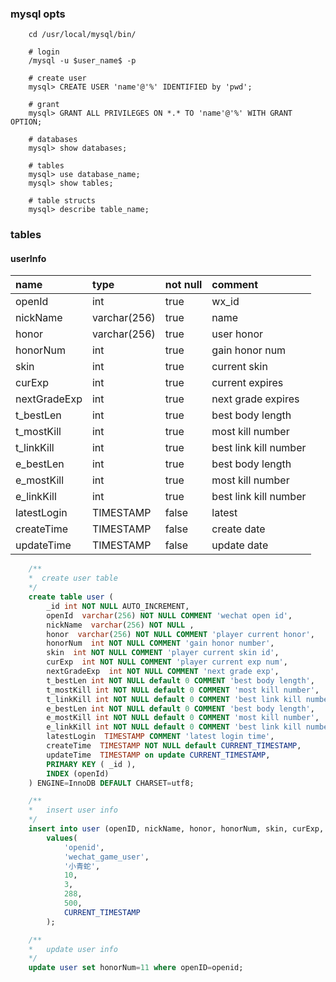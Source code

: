 ### mysql opts

````shell
    cd /usr/local/mysql/bin/

    # login
    /mysql -u $user_name$ -p

    # create user
    mysql> CREATE USER 'name'@'%' IDENTIFIED by 'pwd';

    # grant
    mysql> GRANT ALL PRIVILEGES ON *.* TO 'name'@'%' WITH GRANT OPTION;

    # databases
    mysql> show databases;

    # tables
    mysql> use database_name;
    mysql> show tables;

    # table structs
    mysql> describe table_name;
````

### tables 

#### userInfo

|name               |type           |not null       |comment                |
|:-                 |:-             |:-             |:-                     |
|openId             |int            |true           |wx_id                  |
|nickName           |varchar(256)   |true           |name                   |
|honor              |varchar(256)   |true           |user honor             |
|honorNum           |int            |true           |gain honor num         |
|skin               |int            |true           |current skin           |
|curExp             |int            |true           |current expires        |
|nextGradeExp       |int            |true           |next grade expires     |
|t_bestLen          |int            |true           |best body length       |
|t_mostKill         |int            |true           |most kill number       |
|t_linkKill         |int            |true           |best link kill number  |
|e_bestLen          |int            |true           |best body length       |
|e_mostKill         |int            |true           |most kill number       |
|e_linkKill         |int            |true           |best link kill number  |
|latestLogin        |TIMESTAMP      |false          |latest                 |
|createTime         |TIMESTAMP      |false          |create date            |
|updateTime         |TIMESTAMP      |false          |update date            |


```sql
    /**
    *  create user table 
    */
    create table user (
        _id int NOT NULL AUTO_INCREMENT,
        openId  varchar(256) NOT NULL COMMENT 'wechat open id',
        nickName  varchar(256) NOT NULL ,
        honor  varchar(256) NOT NULL COMMENT 'player current honor',
        honorNum  int NOT NULL COMMENT 'gain honor number',
        skin  int NOT NULL COMMENT 'player current skin id',
        curExp  int NOT NULL COMMENT 'player current exp num',
        nextGradeExp  int NOT NULL COMMENT 'next grade exp',
        t_bestLen int NOT NULL default 0 COMMENT 'best body length',
        t_mostKill int NOT NULL default 0 COMMENT 'most kill number',
        t_linkKill int NOT NULL default 0 COMMENT 'best link kill number',
        e_bestLen int NOT NULL default 0 COMMENT 'best body length',
        e_mostKill int NOT NULL default 0 COMMENT 'most kill number',
        e_linkKill int NOT NULL default 0 COMMENT 'best link kill number',
        latestLogin  TIMESTAMP COMMENT 'latest login time',
        createTime  TIMESTAMP NOT NULL default CURRENT_TIMESTAMP,
        updateTime  TIMESTAMP on update CURRENT_TIMESTAMP,
        PRIMARY KEY ( _id ),
        INDEX (openId)
    ) ENGINE=InnoDB DEFAULT CHARSET=utf8;

    /**
    *   insert user info 
    */
    insert into user (openID, nickName, honor, honorNum, skin, curExp, nextGradeExp, latestLogin)  
        values(
            'openid', 
            'wechat_game_user', 
            '小青蛇', 
            10, 
            3, 
            288, 
            500, 
            CURRENT_TIMESTAMP
        );

    /**
    *   update user info
    */
    update user set honorNum=11 where openID=openid;
```

    